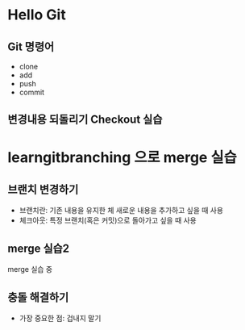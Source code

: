 # Hello Git

## Git 명령어

- clone
- add
- push
- commit

## 변경내용 되돌리기 Checkout 실습

# learngitbranching 으로 merge 실습

## 브랜치 변경하기

- 브랜치란: 기존 내용을 유지한 체 새로운 내용을 추가하고 싶을 때 사용
- 체크아웃: 특정 브랜치(혹은 커밋)으로 돌아가고 싶을 때 사용

## merge 실습2

merge 실습 중

## 충돌 해결하기

- 가장 중요한 점: 겁내지 말기
